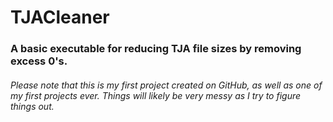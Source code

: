 # TJACleaner
### A basic executable for reducing TJA file sizes by removing excess 0's.
###### Please note that this is my first project created on GitHub, as well as one of my first projects ever. Things will likely be very messy as I try to figure things out.
